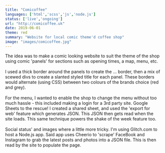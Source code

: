 ```yaml
---
title: "Comicoffee"
languages: ['html','scss','js','node.js']
status: ['live','ongoing']
url: "http://comicoffee.uk"
date: 2019-06-01
theme: red
summary: "Website for local comic theme'd coffee shop"
image: "images/comicoffee.jpg"
---
```

The idea was to make a comic looking website to suit the theme of the shop using comic 'panels' for sections such as opening times, a map, menu, etc.
</br></br>
I used a thick border around the panels to create the ... border, then a mix of scewed divs to create a slanted styled title for each panel. These borders would alternate (using CSS) between two colours of the brands choice (red and grey).
</br></br>
For the menu, I wanted to enable the shop to change the menu without too much hassle - this included making a login for a 3rd party site. Google Sheets to the rescue! I created a shared sheet, and used the 'export for web' feature which generates JSON. This JSON then gets read when the site loads. This same technique powers the shake of the week feature too.
</br></br>
Social status' and images where a little more tricky. I'm using Glitch.com to host a Node.js app. Said app uses Cheerio to 'scrape' FaceBook and Instagram to grab the latest posts and photos into a JSON file. This is then read by the site to populate the page.